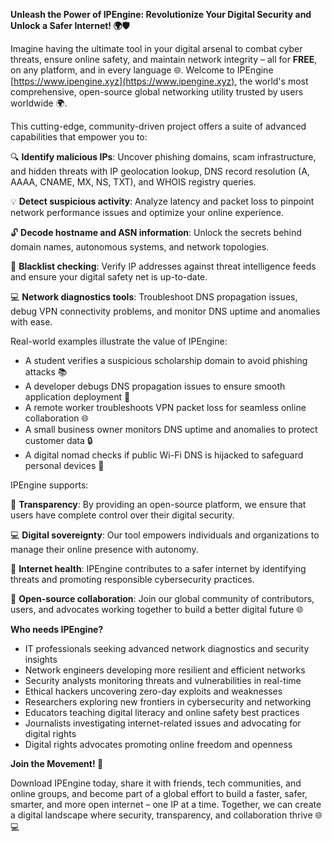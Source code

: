 **Unleash the Power of IPEngine: Revolutionize Your Digital Security and Unlock a Safer Internet! 🌍🛡️**

Imagine having the ultimate tool in your digital arsenal to combat cyber threats, ensure online safety, and maintain network integrity – all for **FREE**, on any platform, and in every language 🌐. Welcome to IPEngine [https://www.ipengine.xyz](https://www.ipengine.xyz), the world's most comprehensive, open-source global networking utility trusted by users worldwide 🌍.

This cutting-edge, community-driven project offers a suite of advanced capabilities that empower you to:

🔍 **Identify malicious IPs**: Uncover phishing domains, scam infrastructure, and hidden threats with IP geolocation lookup, DNS record resolution (A, AAAA, CNAME, MX, NS, TXT), and WHOIS registry queries.

💡 **Detect suspicious activity**: Analyze latency and packet loss to pinpoint network performance issues and optimize your online experience.

🔓 **Decode hostname and ASN information**: Unlock the secrets behind domain names, autonomous systems, and network topologies.

🚨 **Blacklist checking**: Verify IP addresses against threat intelligence feeds and ensure your digital safety net is up-to-date.

💻 **Network diagnostics tools**: Troubleshoot DNS propagation issues, debug VPN connectivity problems, and monitor DNS uptime and anomalies with ease.

Real-world examples illustrate the value of IPEngine:

* A student verifies a suspicious scholarship domain to avoid phishing attacks 📚
* A developer debugs DNS propagation issues to ensure smooth application deployment 🚀
* A remote worker troubleshoots VPN packet loss for seamless online collaboration 🌐
* A small business owner monitors DNS uptime and anomalies to protect customer data 🔒
* A digital nomad checks if public Wi-Fi DNS is hijacked to safeguard personal devices 📡

IPEngine supports:

🌟 **Transparency**: By providing an open-source platform, we ensure that users have complete control over their digital security.

💻 **Digital sovereignty**: Our tool empowers individuals and organizations to manage their online presence with autonomy.

💸 **Internet health**: IPEngine contributes to a safer internet by identifying threats and promoting responsible cybersecurity practices.

🤝 **Open-source collaboration**: Join our global community of contributors, users, and advocates working together to build a better digital future 🌐

**Who needs IPEngine?**

* IT professionals seeking advanced network diagnostics and security insights
* Network engineers developing more resilient and efficient networks
* Security analysts monitoring threats and vulnerabilities in real-time
* Ethical hackers uncovering zero-day exploits and weaknesses
* Researchers exploring new frontiers in cybersecurity and networking
* Educators teaching digital literacy and online safety best practices
* Journalists investigating internet-related issues and advocating for digital rights
* Digital rights advocates promoting online freedom and openness

**Join the Movement! 🚀**

Download IPEngine today, share it with friends, tech communities, and online groups, and become part of a global effort to build a faster, safer, smarter, and more open internet – one IP at a time. Together, we can create a digital landscape where security, transparency, and collaboration thrive 🌐💻